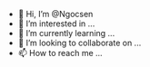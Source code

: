 - 👋 Hi, I’m @Ngocsen
- 👀 I’m interested in ...
- 🌱 I’m currently learning ...
- 💞️ I’m looking to collaborate on ...
- 📫 How to reach me ...

<!---
Ngocsen/Ngocsen is a ✨ special ✨ repository because its `README.md` (this file) appears on your GitHub profile.
You can click the Preview link to take a look at your changes.
--->
